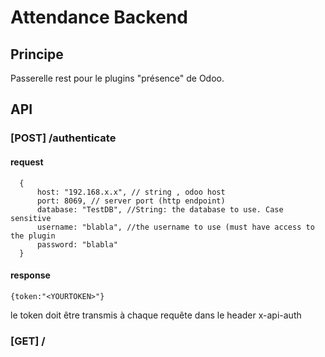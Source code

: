 # Attendance Backend

## Principe

Passerelle rest pour le plugins "présence" de Odoo.


## API


### [POST] /authenticate
#### request


      {
    	  host: "192.168.x.x", // string , odoo host
    	  port: 8069, // server port (http endpoint)
    	  database: "TestDB", //String: the database to use. Case sensitive
    	  username: "blabla", //the username to use (must have access to the plugin
		  password: "blabla"
      }

#### response


    {token:"<YOURTOKEN>"}

le token doit être transmis à chaque requête dans le header x-api-auth


### [GET] / 
